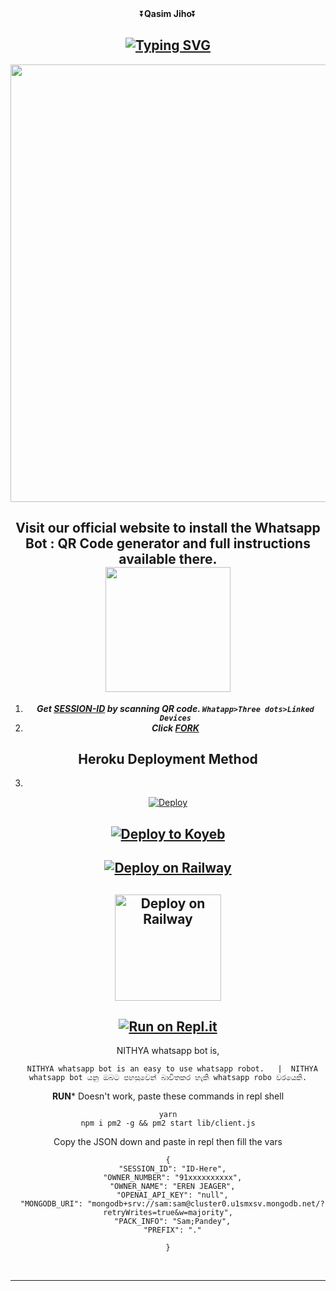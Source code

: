 <div align="center">
    ⏬<b>Qasim Jiho</b>⏬</b>

  
<div align="center">
</p>


## [![Typing SVG](https://readme-typing-svg.herokuapp.com?font=Rockstar-ExtraBold&color=F00&lines=HELLO+IM+QASIM+JIHO+WHATSAPP+BOT)](https://git.io/typing-svg)

   <p align="center">
<a href="https://github.com/Qasim">
    <img src="" width="700px">
  </a>
  
## Visit our official website to install the Whatsapp Bot : QR Code generator and full instructions available there. <div> 	<a href="http://qasimjiho.42web.io/"> <img src="https://i.ibb.co/dr27VyW/59060c190cbeef0acff9a657.png" width="200"></br></a>
    
1. ***Get [SESSION-ID](https://replit.com/@yasasdileepara1/QUEEN-NITHYA-MD?output%20only=1&lite=1#index.js) by scanning QR code. `Whatapp>Three dots>Linked Devices`***
2.  ***Click [FORK](https://github.com/DileepaTech/Queen-Nithya-MD/fork)***
## Heroku Deployment Method
3. 
 [![Deploy](https://www.herokucdn.com/deploy/button.svg)](https://heroku.com/deploy)


 
## [![Deploy to Koyeb](https://www.koyeb.com/static/images/deploy/button.svg)](https://app.koyeb.com/apps/deploy?type=git&repository=github.com/DileepaTech/Queen-Nithya-MD&branch=main&env[SESSION_ID]&env[OWNER_NUMBER]=94705674697&env[MONGODB_URI]&&env[OWNER_NAME]=Dileepa&env[KOYEB_API]&env[PREFIX]=.&env[BOTCAHX_API]&env[ALIVE_IMG]=https://telegra.ph/file/0ff686352c51b20af8231.jpg&env[ALIVE_MSJ]=IAmOnline&env[global_url]=instagram.com&env[FAKE_COUNTRY_CODE]=92&env[READ_MESSAGE]=false&env[DISABLE_PM]=false&env[WORKTYPE]=public&env[THEME]=NITHYA&env[AUTO_STICKER]=false&env[AUTO_VOICE]=false&env[PACK_INFO]=prabath;madeby&name=nithya&env[KOYEB_NAME]=nithya&env[ANTILINK_VALUES]=chat.whatsapp.com&env[PORT]=8000)
    
## [![Deploy on Railway](https://railway.app/button.svg)](https://railway.app/template/)
 
    
## <a href="https://app.uffizzi.com/projects"><img src="https://telegra.ph/file/e464e609e43eb3dfdc144.png" alt="Deploy on Railway" width="170px"></a>
</p>
 
## [![Run on Repl.it](https://repl.it/badge/github/quiec/whatsAlfa)](https://repl.it/github/DileepaTech/Queen-Nithya-MD)

NITHYA whatsapp bot is,

      NITHYA whatsapp bot is an easy to use whatsapp robot.   |  NITHYA whatsapp bot යනු ඔබට පහසුවෙන් බාවිතකර හැකි whatsapp robo වරයෙකි.


  
 


**RUN*** Doesn't work, paste these commands in repl shell

```
yarn
npm i pm2 -g && pm2 start lib/client.js
```
Copy the JSON down and paste in repl then fill the vars

```
{
  "SESSION_ID": "ID-Here",
  "OWNER_NUMBER": "91xxxxxxxxxx",
  "OWNER_NAME": "EREN JEAGER",
  "OPENAI_API_KEY": "null",
  "MONGODB_URI": "mongodb+srv://sam:sam@cluster0.u1smxsv.mongodb.net/?retryWrites=true&w=majority",
  "PACK_INFO": "Sam;Pandey",
  "PREFIX": "."
   
}
```
 
<br>
<div>

</div>
<hr>
</div>
</div>
    </center>
</body>

